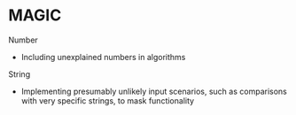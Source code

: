 MAGIC
======
Number
- Including unexplained numbers in algorithms

String
- Implementing presumably unlikely input scenarios, such as comparisons with very specific strings, to mask functionality